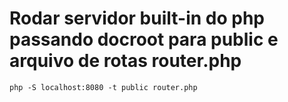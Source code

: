 # Rodar servidor built-in do php passando docroot para public e arquivo de rotas router.php

`php -S localhost:8080 -t public router.php`
